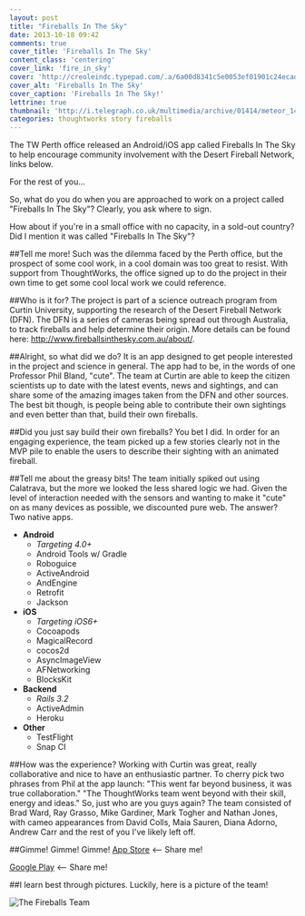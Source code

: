 ```yaml
---
layout: post
title: "Fireballs In The Sky"
date: 2013-10-18 09:42
comments: true
cover_title: 'Fireballs In The Sky'
content_class: 'centering'
cover_link: 'fire_in_sky'
cover: 'http://creoleindc.typepad.com/.a/6a00d8341c5e0053ef01901c24ecad970b-800wi'
cover_alt: 'Fireballs In The Sky'
cover_caption: 'Fireballs In The Sky!'
lettrine: true
thumbnail: 'http://i.telegraph.co.uk/multimedia/archive/01414/meteor_1414384c.jpg'
categories: thoughtworks story fireballs
---
```

The TW Perth office released an Android/iOS app called Fireballs In The Sky to help encourage community involvement with the Desert Fireball Network, links below.

For the rest of you...

So, what do you do when you are approached to work on a project called "Fireballs In The Sky"? 
Clearly, you ask where to sign.

How about if you're in a small office with no capacity, in a sold-out country?
Did I mention it was called "Fireballs In The Sky"?

##Tell me more!
Such was the dilemma faced by the Perth office, but the prospect of some cool work, in a cool domain was too great to resist. With support from ThoughtWorks, the office signed up to do the project in their own time to get some cool local work we could reference.

##Who is it for?
The project is part of a science outreach program from Curtin University, supporting the research of the Desert Fireball Network (DFN). The DFN is a series of cameras being spread out through Australia, to track fireballs and help determine their origin. More details can be found here: http://www.fireballsinthesky.com.au/about/.

##Alright, so what did we do?
It is an app designed to get people interested in the project and science in general. The app had to be, in the words of one Professor Phil Bland, "cute".  The team at Curtin are able to keep the citizen scientists up to date with the latest events, news and sightings, and can share some of the amazing images taken from the DFN and other sources. The best bit though, is people being able to contribute their own sightings and even better than that, build their own fireballs.

##Did you just say build their own fireballs?
You bet I did. In order for an engaging experience, the team picked up a few stories clearly not in the MVP pile to enable the users to describe their sighting with an animated fireball.

##Tell me about the greasy bits!
The team initially spiked out using Calatrava, but the more we looked the less shared logic we had. Given the level of interaction needed with the sensors and wanting to make it "cute" on as many devices as possible, we discounted pure web. The answer? Two native apps.

* **Android**
  * _Targeting 4.0+_
  * Android Tools w/ Gradle
  * Roboguice
  * ActiveAndroid
  * AndEngine
  * Retrofit
  * Jackson
* **iOS**
  * _Targeting iOS6+_
  * Cocoapods
  * MagicalRecord
  * cocos2d
  * AsyncImageView
  * AFNetworking
  * BlocksKit
* **Backend**
  * _Rails 3.2_
  * ActiveAdmin
  * Heroku
* **Other**
  * TestFlight
  * Snap CI

##How was the experience?
Working with Curtin was great, really collaborative and nice to have an enthusiastic partner. To cherry pick two phrases from Phil at the app launch:
"This went far beyond business, it was true collaboration."
"The ThoughtWorks team went beyond with their skill, energy and ideas."
So, just who are you guys again?
The team consisted of Brad Ward, Ray Grasso, Mike Gardiner, Mark Togher and Nathan Jones, with cameo appearances from David Colls, Maia Sauren, Diana Adorno, Andrew Carr and the rest of you I've likely left off.

##Gimme! Gimme! Gimme!
[App Store](http://bit.ly/1eZ68BA) <-- Share me!

[Google Play](http://bit.ly/1eK6X1S) <-- Share me!

##I learn best through pictures.
Luckily, here is a picture of the team!

![The Fireballs Team](/assets/images/fireballs_team.jpg "Fireballs Team!")
